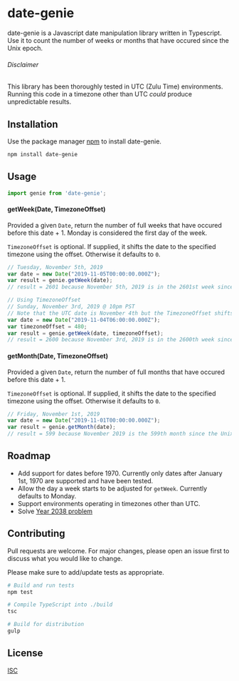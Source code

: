 # date-genie
date-genie is a Javascript date manipulation library written in Typescript. Use it to count the number of weeks or months that have occured since the Unix epoch.

###### Disclaimer
This library has been thoroughly tested in UTC (Zulu Time) environments. Running this code in a timezone other than UTC *could* produce unpredictable results.

## Installation
Use the package manager [npm]() to install date-genie.

```bash
npm install date-genie
```

## Usage
```javascript
import genie from 'date-genie';
```

#### getWeek(Date, TimezoneOffset)
Provided a given `Date`, return the number of full weeks that have occured before this date + 1. Monday is considered the first day of the week.

`TimezoneOffset` is optional. If supplied, it shifts the date to the specified timezone using the offset. Otherwise it defaults to `0`.

```javascript
// Tuesday, November 5th, 2019
var date = new Date("2019-11-05T00:00:00.000Z"); 
var result = genie.getWeek(date);
// result = 2601 because November 5th, 2019 is in the 2601st week since the Unix epoch
```

```javascript
// Using TimezoneOffset
// Sunday, November 3rd, 2019 @ 10pm PST
// Note that the UTC date is November 4th but the TimezoneOffset shifts it back
var date = new Date("2019-11-04T06:00:00.000Z");
var timezoneOffset = 480;
var result = genie.getWeek(date, timezoneOffset);
// result = 2600 because November 3rd, 2019 is in the 2600th week since the Unix epoch
```

#### getMonth(Date, TimezoneOffset)
Provided a given `Date`, return the number of full months that have occured before this date + 1.

`TimezoneOffset` is optional. If supplied, it shifts the date to the specified timezone using the offset. Otherwise it defaults to `0`.

```javascript
// Friday, November 1st, 2019
var date = new Date("2019-11-01T00:00:00.000Z"); 
var result = genie.getMonth(date);
// result = 599 because November 2019 is the 599th month since the Unix epoch
```

## Roadmap
- Add support for dates before 1970. Currently only dates after January 1st, 1970 are supported and have been tested.
- Allow the day a week starts to be adjusted for `getWeek`. Currently defaults to Monday.
- Support environments operating in timezones other than UTC.
- Solve [Year 2038 problem](https://en.wikipedia.org/wiki/Year_2038_problem)

## Contributing
Pull requests are welcome. For major changes, please open an issue first to discuss what you would like to change.

Please make sure to add/update tests as appropriate.

```bash
# Build and run tests
npm test

# Compile TypeScript into ./build
tsc

# Build for distribution
gulp
```

## License
[ISC](https://choosealicense.com/licenses/isc/)
